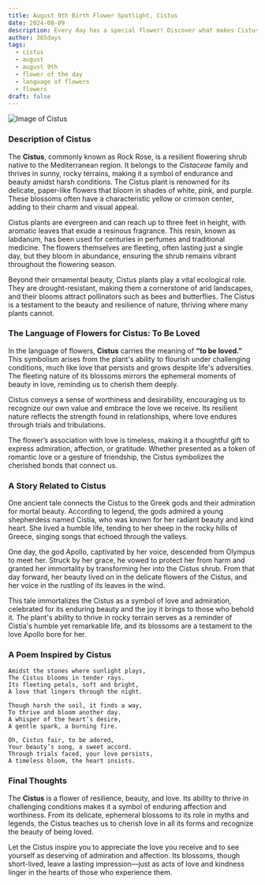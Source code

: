 ```yaml
---
title: August 9th Birth Flower Spotlight, Cistus
date: 2024-08-09
description: Every day has a special flower! Discover what makes Cistus unique as today’s birth flower and its symbolic meaning.
author: 365days
tags:
  - cistus
  - august
  - august 9th
  - flower of the day
  - language of flowers
  - flowers
draft: false
---
```


![Image of Cistus](https://cdn.pixabay.com/photo/2020/04/13/16/49/laden-5039229_1280.jpg#center)


### Description of Cistus

The **Cistus**, commonly known as Rock Rose, is a resilient flowering shrub native to the Mediterranean region. It belongs to the _Cistaceae_ family and thrives in sunny, rocky terrains, making it a symbol of endurance and beauty amidst harsh conditions. The Cistus plant is renowned for its delicate, paper-like flowers that bloom in shades of white, pink, and purple. These blossoms often have a characteristic yellow or crimson center, adding to their charm and visual appeal.

Cistus plants are evergreen and can reach up to three feet in height, with aromatic leaves that exude a resinous fragrance. This resin, known as labdanum, has been used for centuries in perfumes and traditional medicine. The flowers themselves are fleeting, often lasting just a single day, but they bloom in abundance, ensuring the shrub remains vibrant throughout the flowering season.

Beyond their ornamental beauty, Cistus plants play a vital ecological role. They are drought-resistant, making them a cornerstone of arid landscapes, and their blooms attract pollinators such as bees and butterflies. The Cistus is a testament to the beauty and resilience of nature, thriving where many plants cannot.

### The Language of Flowers for Cistus: To Be Loved

In the language of flowers, **Cistus** carries the meaning of **“to be loved.”** This symbolism arises from the plant's ability to flourish under challenging conditions, much like love that persists and grows despite life's adversities. The fleeting nature of its blossoms mirrors the ephemeral moments of beauty in love, reminding us to cherish them deeply.

Cistus conveys a sense of worthiness and desirability, encouraging us to recognize our own value and embrace the love we receive. Its resilient nature reflects the strength found in relationships, where love endures through trials and tribulations.

The flower’s association with love is timeless, making it a thoughtful gift to express admiration, affection, or gratitude. Whether presented as a token of romantic love or a gesture of friendship, the Cistus symbolizes the cherished bonds that connect us.

### A Story Related to Cistus

One ancient tale connects the Cistus to the Greek gods and their admiration for mortal beauty. According to legend, the gods admired a young shepherdess named Cistia, who was known for her radiant beauty and kind heart. She lived a humble life, tending to her sheep in the rocky hills of Greece, singing songs that echoed through the valleys.

One day, the god Apollo, captivated by her voice, descended from Olympus to meet her. Struck by her grace, he vowed to protect her from harm and granted her immortality by transforming her into the Cistus shrub. From that day forward, her beauty lived on in the delicate flowers of the Cistus, and her voice in the rustling of its leaves in the wind.

This tale immortalizes the Cistus as a symbol of love and admiration, celebrated for its enduring beauty and the joy it brings to those who behold it. The plant's ability to thrive in rocky terrain serves as a reminder of Cistia's humble yet remarkable life, and its blossoms are a testament to the love Apollo bore for her.

### A Poem Inspired by Cistus

```
Amidst the stones where sunlight plays,  
The Cistus blooms in tender rays.  
Its fleeting petals, soft and bright,  
A love that lingers through the night.  

Though harsh the soil, it finds a way,  
To thrive and bloom another day.  
A whisper of the heart’s desire,  
A gentle spark, a burning fire.  

Oh, Cistus fair, to be adored,  
Your beauty’s song, a sweet accord.  
Through trials faced, your love persists,  
A timeless bloom, the heart insists.  
```

### Final Thoughts

The **Cistus** is a flower of resilience, beauty, and love. Its ability to thrive in challenging conditions makes it a symbol of enduring affection and worthiness. From its delicate, ephemeral blossoms to its role in myths and legends, the Cistus teaches us to cherish love in all its forms and recognize the beauty of being loved.

Let the Cistus inspire you to appreciate the love you receive and to see yourself as deserving of admiration and affection. Its blossoms, though short-lived, leave a lasting impression—just as acts of love and kindness linger in the hearts of those who experience them.

